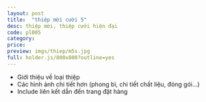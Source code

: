 ```yaml
---
layout: post
title:  "thiệp mời cưới 5"
desc: thiệp mời, thiệp cưới hiện đại
code: pl005
category:
price:
preview: imgs/thiep/m5s.jpg
full: holder.js/800x800?outline=yes
---
```


- Giới thiệu về loại thiệp
- Các hình ảnh chi tiết hơn (phong bì, chi tiết chất liệu, đóng gói...)
- Include liên kết dẫn đến trang đặt hàng
